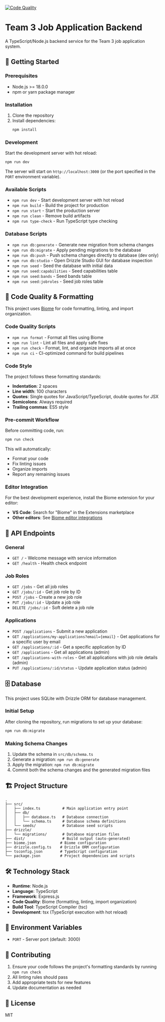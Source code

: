 [![Code Quality](https://github.com/ChrisThompsonK/team3-job-app-backend/actions/workflows/code-quality.yml/badge.svg)](https://github.com/ChrisThompsonK/team3-job-app-backend/actions/workflows/code-quality.yml)

# Team 3 Job Application Backend

A TypeScript/Node.js backend service for the Team 3 job application system.

## 🚀 Getting Started

### Prerequisites

- Node.js >= 18.0.0
- npm or yarn package manager

### Installation

1. Clone the repository
2. Install dependencies:
   ```bash
   npm install
   ```

### Development

Start the development server with hot reload:

```bash
npm run dev
```

The server will start on `http://localhost:3000` (or the port specified in the `PORT` environment variable).

### Available Scripts

- `npm run dev` - Start development server with hot reload
- `npm run build` - Build the project for production
- `npm run start` - Start the production server
- `npm run clean` - Remove build artifacts
- `npm run type-check` - Run TypeScript type checking

### Database Scripts

- `npm run db:generate` - Generate new migration from schema changes
- `npm run db:migrate` - Apply pending migrations to the database
- `npm run db:push` - Push schema changes directly to database (dev only)
- `npm run db:studio` - Open Drizzle Studio GUI for database inspection
- `npm run seed` - Seed the database with initial data
- `npm run seed:capabilities` - Seed capabilities table
- `npm run seed:bands` - Seed bands table
- `npm run seed:jobroles` - Seed job roles table

## 🔧 Code Quality & Formatting

This project uses [Biome](https://biomejs.dev/) for code formatting, linting, and import organization.

### Code Quality Scripts

- `npm run format` - Format all files using Biome
- `npm run lint` - Lint all files and apply safe fixes
- `npm run check` - Format, lint, and organize imports all at once
- `npm run ci` - CI-optimized command for build pipelines

### Code Style

The project follows these formatting standards:
- **Indentation**: 2 spaces
- **Line width**: 100 characters
- **Quotes**: Single quotes for JavaScript/TypeScript, double quotes for JSX
- **Semicolons**: Always required
- **Trailing commas**: ES5 style

### Pre-commit Workflow

Before committing code, run:

```bash
npm run check
```

This will automatically:
- Format your code
- Fix linting issues
- Organize imports
- Report any remaining issues

### Editor Integration

For the best development experience, install the Biome extension for your editor:
- **VS Code**: Search for "Biome" in the Extensions marketplace
- **Other editors**: See [Biome editor integrations](https://biomejs.dev/guides/editors/first-party-extensions/)

## 📡 API Endpoints

### General
- `GET /` - Welcome message with service information
- `GET /health` - Health check endpoint

### Job Roles
- `GET /jobs` - Get all job roles
- `GET /jobs/:id` - Get job role by ID
- `POST /jobs` - Create a new job role
- `PUT /jobs/:id` - Update a job role
- `DELETE /jobs/:id` - Soft delete a job role

### Applications
- `POST /applications` - Submit a new application
- `GET /applications/my-applications?email={email}` - Get applications for a specific user by email
- `GET /applications/:id` - Get a specific application by ID
- `GET /applications` - Get all applications (admin)
- `GET /applications-with-roles` - Get all applications with job role details (admin)
- `PUT /applications/:id/status` - Update application status (admin)

## 🗄️ Database

This project uses SQLite with Drizzle ORM for database management.

### Initial Setup

After cloning the repository, run migrations to set up your database:

```bash
npm run db:migrate
```

### Making Schema Changes

1. Update the schema in `src/db/schema.ts`
2. Generate a migration: `npm run db:generate`
3. Apply the migration: `npm run db:migrate`
4. Commit both the schema changes and the generated migration files

## 🏗️ Project Structure

```
.
├── src/
│   ├── index.ts          # Main application entry point
│   ├── db/
│   │   ├── database.ts   # Database connection
│   │   └── schema.ts     # Database schema definitions
│   └── seeds/            # Database seed scripts
├── drizzle/
│   └── migrations/       # Database migration files
├── dist/                 # Build output (auto-generated)
├── biome.json           # Biome configuration
├── drizzle.config.ts    # Drizzle ORM configuration
├── tsconfig.json        # TypeScript configuration
└── package.json         # Project dependencies and scripts
```

## 🛠️ Technology Stack

- **Runtime**: Node.js
- **Language**: TypeScript
- **Framework**: Express.js
- **Code Quality**: Biome (formatting, linting, import organization)
- **Build Tool**: TypeScript Compiler (tsc)
- **Development**: tsx (TypeScript execution with hot reload)

## 📝 Environment Variables

- `PORT` - Server port (default: 3000)

## 🤝 Contributing

1. Ensure your code follows the project's formatting standards by running `npm run check`
2. All linting rules should pass
3. Add appropriate tests for new features
4. Update documentation as needed

## 📄 License

MIT